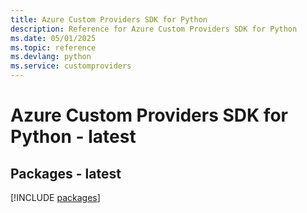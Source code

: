 ```yaml
---
title: Azure Custom Providers SDK for Python
description: Reference for Azure Custom Providers SDK for Python
ms.date: 05/01/2025
ms.topic: reference
ms.devlang: python
ms.service: customproviders
---
```

# Azure Custom Providers SDK for Python - latest
## Packages - latest
[!INCLUDE [packages](custom-providers-index.md)]